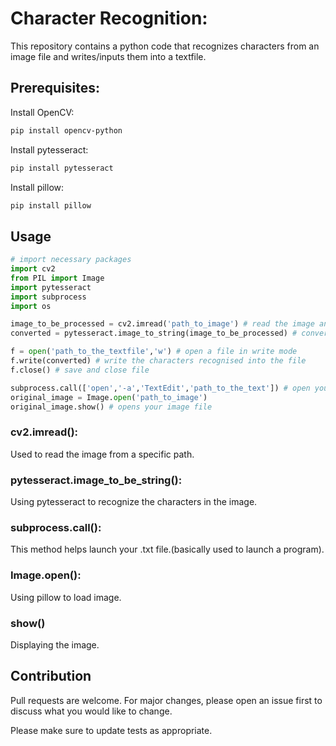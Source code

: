 # Character Recognition:

This repository contains a python code that recognizes characters from an image file and writes/inputs them into a textfile.

## Prerequisites:

Install OpenCV:

```bash
pip install opencv-python 
```

Install pytesseract:
```bash
pip install pytesseract
```

Install pillow:
```bash
pip install pillow
```

## Usage

```python
# import necessary packages
import cv2
from PIL import Image
import pytesseract
import subprocess
import os
```

```python
image_to_be_processed = cv2.imread('path_to_image') # read the image and store it to a variable
converted = pytesseract.image_to_string(image_to_be_processed) # convert it to string
```

```python
f = open('path_to_the_textfile','w') # open a file in write mode
f.write(converted) # write the characters recognised into the file
f.close() # save and close file
```

```python
subprocess.call(['open','-a','TextEdit','path_to_the_text']) # open your .txt file
original_image = Image.open('path_to_image') 
original_image.show() # opens your image file
```

### cv2.imread(): 
Used to read the image from a specific path.
### pytesseract.image_to_be_string(): 
Using pytesseract to recognize the characters in the image.
### subprocess.call():
This method helps launch your .txt file.(basically used to launch a program).
### Image.open():
Using pillow to load image.
### show()
Displaying the image.

## Contribution
Pull requests are welcome. For major changes, please open an issue first to discuss what you would like to change.

Please make sure to update tests as appropriate.
